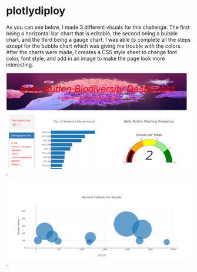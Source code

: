# plotlydiploy

As you can see below, I made 3 different visuals for this challenge. The first being a horizontal bar chart that is editable, the second being a bubble chart, and the third being a gauge chart. I was able to complete all the steps except for the bubble chart which was giving me trouble with the colors. After the charts were made, I creates a CSS style sheet to change font color, font style, and add in an image to make the page look more interesting. 

![Deliverable_1](Images/Deliverable_1.png).

![Deliverable_2](Images/Deliverable_2.png).
